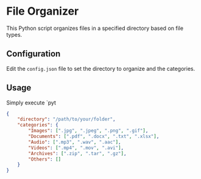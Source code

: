 # File Organizer

This Python script organizes files in a specified directory based on file types.

## Configuration

Edit the `config.json` file to set the directory to organize and the categories.

## Usage

Simply execute `pyt

```json
{
    "directory": "/path/to/your/folder",
    "categories": {
        "Images": [".jpg", ".jpeg", ".png", ".gif"],
        "Documents": [".pdf", ".docx", ".txt", ".xlsx"],
        "Audio": [".mp3", ".wav", ".aac"],
        "Videos": [".mp4", ".mov", ".avi"],
        "Archives": [".zip", ".tar", ".gz"],
        "Others": []
    }
}

